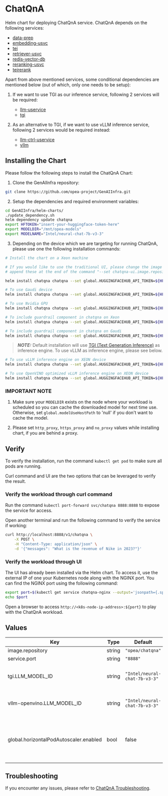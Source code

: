 # ChatQnA

Helm chart for deploying ChatQnA service. ChatQnA depends on the following services:

- [data-prep](../common/data-prep/README.md)
- [embedding-usvc](../common/embedding-usvc/README.md)
- [tei](../common/tei/README.md)
- [retriever-usvc](../common/retriever-usvc/README.md)
- [redis-vector-db](../common/redis-vector-db/README.md)
- [reranking-usvc](../common/reranking-usvc/README.md)
- [teirerank](../common/teirerank/README.md)

Apart from above mentioned services, some conditional dependencies are mentioned below (out of which, only one needs to be setup):

1. If we want to use TGI as our inference service, following 2 services will be required:

   - [llm-uservice](../common/llm-uservice/README.md)
   - [tgi](../common/tgi/README.md)

2. As an alternative to TGI, if we want to use vLLM inference service, following 2 services would be required instead:

   - [llm-ctrl-uservice](../common/llm-ctrl-uservice/README.md)
   - [vllm](../common/vllm/README.md)

## Installing the Chart

Please follow the following steps to install the ChatQnA Chart:

1. Clone the GenAIInfra repository:

```bash
git clone https://github.com/opea-project/GenAIInfra.git
```

2. Setup the dependencies and required environment variables:

```bash
cd GenAIInfra/helm-charts/
./update_dependency.sh
helm dependency update chatqna
export HFTOKEN="insert-your-huggingface-token-here"
export MODELDIR="/mnt/opea-models"
export MODELNAME="Intel/neural-chat-7b-v3-3"
```

3. Depending on the device which we are targeting for running ChatQnA, please use one the following installation commands:

```bash
# Install the chart on a Xeon machine

# If you would like to use the traditional UI, please change the image as well as the containerport within the values
# append these at the end of the command "--set chatqna-ui.image.repository=opea/chatqna-ui,chatqna-ui.image.tag=latest,chatqna-ui.containerPort=5173"

helm install chatqna chatqna --set global.HUGGINGFACEHUB_API_TOKEN=${HFTOKEN} --set global.modelUseHostPath=${MODELDIR} --set tgi.LLM_MODEL_ID=${MODELNAME}
```

```bash
# To use Gaudi device
helm install chatqna chatqna --set global.HUGGINGFACEHUB_API_TOKEN=${HFTOKEN} --set global.modelUseHostPath=${MODELDIR} --set tgi.LLM_MODEL_ID=${MODELNAME} -f chatqna/gaudi-values.yaml
```

```bash
# To use Nvidia GPU
helm install chatqna chatqna --set global.HUGGINGFACEHUB_API_TOKEN=${HFTOKEN} --set global.modelUseHostPath=${MODELDIR} --set tgi.LLM_MODEL_ID=${MODELNAME} -f chatqna/nv-values.yaml
```

```bash
# To include guardrail component in chatqna on Xeon
helm install chatqna chatqna --set global.HUGGINGFACEHUB_API_TOKEN=${HFTOKEN} --set global.modelUseHostPath=${MODELDIR} -f chatqna/guardrails-values.yaml
```

```bash
# To include guardrail component in chatqna on Gaudi
helm install chatqna chatqna --set global.HUGGINGFACEHUB_API_TOKEN=${HFTOKEN} --set global.modelUseHostPath=${MODELDIR} -f chatqna/guardrails-gaudi-values.yaml
```

> **_NOTE:_** Default installation will use [TGI (Text Generation Inference)](https://github.com/huggingface/text-generation-inference) as inference engine. To use vLLM as inference engine, please see below.

```bash
# To use vLLM inference engine on XEON device
helm install chatqna chatqna --set global.HUGGINGFACEHUB_API_TOKEN=${HFTOKEN} --set global.modelUseHostPath=${MODELDIR} --set llm-ctrl-uservice.LLM_MODEL_ID=${MODELNAME} --set vllm.LLM_MODEL_ID=${MODELNAME} --set tags.tgi=false --set vllm.enabled=true

# To use OpenVINO optimized vLLM inference engine on XEON device
helm install chatqna chatqna --set global.HUGGINGFACEHUB_API_TOKEN=${HFTOKEN} --set global.modelUseHostPath=${MODELDIR} --set llm-ctrl-uservice.LLM_MODEL_ID=${MODELNAME} --set vllm.LLM_MODEL_ID=${MODELNAME} --set tags.tgi=false --set vllm.enabled=true --values common/vllm/openvino-values.yaml
```

### IMPORTANT NOTE

1. Make sure your `MODELDIR` exists on the node where your workload is scheduled so you can cache the downloaded model for next time use. Otherwise, set `global.modelUseHostPath` to 'null' if you don't want to cache the model.

2. Please set `http_proxy`, `https_proxy` and `no_proxy` values while installing chart, if you are behind a proxy.

## Verify

To verify the installation, run the command `kubectl get pod` to make sure all pods are running.

Curl command and UI are the two options that can be leveraged to verify the result.

### Verify the workload through curl command

Run the command `kubectl port-forward svc/chatqna 8888:8888` to expose the service for access.

Open another terminal and run the following command to verify the service if working:

```bash
curl http://localhost:8888/v1/chatqna \
    -X POST \
    -H "Content-Type: application/json" \
    -d '{"messages": "What is the revenue of Nike in 2023?"}'
```

### Verify the workload through UI

The UI has already been installed via the Helm chart. To access it, use the external IP of one your Kubernetes node along with the NGINX port. You can find the NGINX port using the following command:

```bash
export port=$(kubectl get service chatqna-nginx --output='jsonpath={.spec.ports[0].nodePort}')
echo $port
```

Open a browser to access `http://<k8s-node-ip-address>:${port}` to play with the ChatQnA workload.

## Values

| Key                                    | Type   | Default                       | Description                                                                                                                             |
| -------------------------------------- | ------ | ----------------------------- | --------------------------------------------------------------------------------------------------------------------------------------- |
| image.repository                       | string | `"opea/chatqna"`              |                                                                                                                                         |
| service.port                           | string | `"8888"`                      |                                                                                                                                         |
| tgi.LLM_MODEL_ID                       | string | `"Intel/neural-chat-7b-v3-3"` | Models id from https://huggingface.co/, or predownloaded model directory                                                                |
| vllm-openvino.LLM_MODEL_ID             | string | `"Intel/neural-chat-7b-v3-3"` | Models id from https://huggingface.co/, or predownloaded model directory                                                                |
| global.horizontalPodAutoscaler.enabled | bool   | false                         | HPA autoscaling for the TGI and TEI service deployments based on metrics they provide. See HPA section in ../README.md before enabling! |

## Troubleshooting

If you encounter any issues, please refer to [ChatQnA Troubleshooting](troubleshooting.md).
